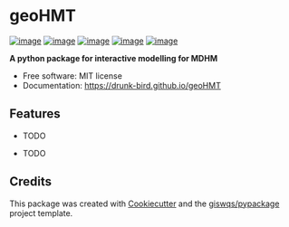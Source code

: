 # geoHMT


[![image](https://img.shields.io/pypi/v/geoHMT.svg)](https://pypi.python.org/pypi/geoHMT)
[![image](https://img.shields.io/conda/vn/conda-forge/geoHMT.svg)](https://anaconda.org/conda-forge/geoHMT)
[![image](https://github.com/giswqs/geoHMT/workflows/docs/badge.svg)](https://geoHMT.gishub.org)
[![image](https://github.com/giswqs/geoHMT/workflows/build/badge.svg)](https://github.com/giswqs/geoHMT/actions?query=workflow%3Abuild)
[![image](https://img.shields.io/badge/License-MIT-yellow.svg)](https://opensource.org/licenses/MIT)


**A python package for interactive modelling for MDHM**


-   Free software: MIT license
-   Documentation: https://drunk-bird.github.io/geoHMT
    

## Features

-   TODO

-   TODO


## Credits

This package was created with [Cookiecutter](https://github.com/cookiecutter/cookiecutter) and the [giswqs/pypackage](https://github.com/giswqs/pypackage) project template.
